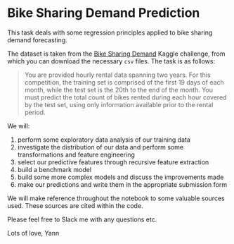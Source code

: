 # Bike Sharing Demand Prediction

This task deals with some regression principles applied to bike sharing demand forecasting.

The dataset is taken from the [Bike Sharing Demand](https://www.kaggle.com/c/bike-sharing-demand/data) Kaggle challenge, from which you can download the necessary `csv` files. The task is as follows:

>You are provided hourly rental data spanning two years. For this competition, the training set is comprised of the first 19 days of each month, while the test set is the 20th to the end of the month. You must predict the total count of bikes rented during each hour covered by the test set, using only information available prior to the rental period.

We will:
1. perform some exploratory data analysis of our training data
2. investigate the distribution of our data and perform some transformations and feature engineering
3. select our predictive features through recursive feature extraction
4. build a benchmark model
5. build some more complex models and discuss the improvements made
6. make our predictions and write them in the appropriate submission form

We will make reference throughout the notebook to some valuable sources used. These sources are cited within the code.

Please feel free to Slack me with any questions etc.

Lots of love, Yann
